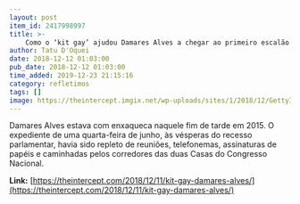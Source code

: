 ```yaml
---
layout: post
item_id: 2417998997
title: >-
    Como o ‘kit gay’ ajudou Damares Alves a chegar ao primeiro escalão
author: Tatu D'Oquei
date: 2018-12-12 01:03:00
pub_date: 2018-12-12 01:03:00
time_added: 2019-12-23 21:15:16
category: refletimos
tags: []
image: https://theintercept.imgix.net/wp-uploads/sites/1/2018/12/GettyImages-1069063738-1544554783.jpg?auto=compress%2Cformat&q=90&fit=crop&w=1200&h=800
---
```


Damares Alves estava com enxaqueca naquele fim de tarde em 2015. O expediente de uma quarta-feira de junho, às vésperas do recesso parlamentar, havia sido repleto de reuniões, telefonemas, assinaturas de papéis e caminhadas pelos corredores das duas Casas do Congresso Nacional.

**Link:** [https://theintercept.com/2018/12/11/kit-gay-damares-alves/](https://theintercept.com/2018/12/11/kit-gay-damares-alves/)

